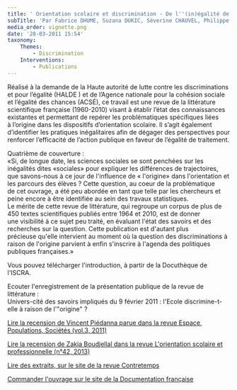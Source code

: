 ```yaml
---
title: ' Orientation scolaire et discrimination - De l''(in)égalité de traitement selon "l''origine"'
subTitle: 'Par Fabrice DHUME, Suzana DUKIC, Séverine CHAUVEL, Philippe PERROT'
media_order: vignette.png
date: '28-03-2011 15:54'
taxonomy:
    Themes:
        - Discrimination
    Interventions:
        - Publications
---
```


Réalisé à la demande de la Haute autorité de lutte contre les discriminations et pour l’égalité (HALDE ) et de l’Agence nationale pour la cohésion sociale et l’égalité des chances (ACSÉ), ce travail est une revue de la littérature scientifique française (1960-2010) visant à établir l’état des connaissances existantes et permettant de repérer les problématiques spécifiques liées à l’origine dans les dispositifs d’orientation scolaire. Il s’agit également d’identifier les pratiques inégalitaires afin de dégager des perspectives pour renforcer l’efficacité de l’action publique en faveur de l’égalité de traitement.

Quatrième de couverture :  
«Si, de longue date, les sciences sociales se sont penchées sur les inégalités dites «sociales» pour expliquer les différences de trajectoires, que savons-nous à ce jour de l'influence de « l'origine» dans l'orientation et les parcours des élèves ? Cette question, au coeur de la problématique de cet ouvrage, a été peu abordée en tant que telle par les chercheurs et peine encore à être identifiée au sein des travaux statistiques.  
Le mérite de cette revue de littérature, qui regroupe un corpus de plus de 450 textes scientifiques publiés entre 1964 et 2010, est de donner une visibilité à ce sujet peu traité, en évaluant l'état des savoirs et des recherches sur la question. Cette publication est d'autant plus précieuse qu'elle intervient au moment où la question des discriminations à raison de l'origine parvient à enfin s'inscrire à l'agenda des politiques publiques françaises.»

Vous pouvez télécharger l'introduction, à partir de la Docuthèque de l'ISCRA.

Ecouter l'enregistrement de la présentation publique de la revue de littérature :  
Univers-cité des savoirs impliqués du 9 février 2011 : l'Ecole discrimine-t-elle à raison de l'"origine" ?

[Lire la recension de Vincent Piédanna parue dans la revue Espace, Populations, Sociétés (vol.3, 2011)](http://eps.revues.org/)

[Lire la recension de Zakia Boudjellal dans la revue L'orientation scolaire et professionnelle (n°42, 2013)](https://osp.revues.org)

[Lire des extraits, sur le site de la revue Contretemps](https://www.contretemps.eu/)

[Commander l'ouvrage sur le site de la Documentation française](http://www.ladocumentationfrancaise.fr/)
